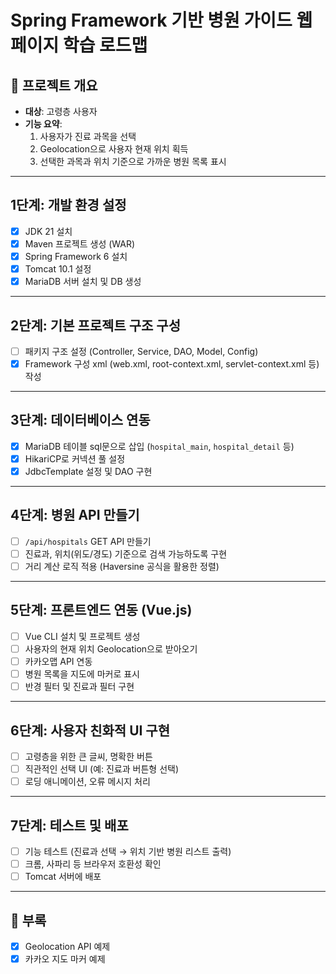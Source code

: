 # Spring Framework 기반 병원 가이드 웹 페이지 학습 로드맵

## 🎯 프로젝트 개요
- **대상**: 고령층 사용자
- **기능 요약**:
  1. 사용자가 진료 과목을 선택
  2. Geolocation으로 사용자 현재 위치 획득
  3. 선택한 과목과 위치 기준으로 가까운 병원 목록 표시

---

## 1단계: 개발 환경 설정
- [x] JDK 21 설치
- [x] Maven 프로젝트 생성 (WAR)
- [x] Spring Framework 6 설치
- [x] Tomcat 10.1 설정
- [x] MariaDB 서버 설치 및 DB 생성

---

## 2단계: 기본 프로젝트 구조 구성
- [ ] 패키지 구조 설정 (Controller, Service, DAO, Model, Config)
- [x] Framework 구성 xml (web.xml, root-context.xml, servlet-context.xml 등) 작성

---

## 3단계: 데이터베이스 연동
- [x] MariaDB 테이블 sql문으로 삽입 (`hospital_main`, `hospital_detail` 등)
- [x] HikariCP로 커넥션 풀 설정
- [x] JdbcTemplate 설정 및 DAO 구현

---

## 4단계: 병원 API 만들기
- [ ] `/api/hospitals` GET API 만들기
- [ ] 진료과, 위치(위도/경도) 기준으로 검색 가능하도록 구현
- [ ] 거리 계산 로직 적용 (Haversine 공식을 활용한 정렬)

---

## 5단계: 프론트엔드 연동 (Vue.js)
- [ ] Vue CLI 설치 및 프로젝트 생성
- [ ] 사용자의 현재 위치 Geolocation으로 받아오기
- [ ] 카카오맵 API 연동
- [ ] 병원 목록을 지도에 마커로 표시
- [ ] 반경 필터 및 진료과 필터 구현

---

## 6단계: 사용자 친화적 UI 구현
- [ ] 고령층을 위한 큰 글씨, 명확한 버튼
- [ ] 직관적인 선택 UI (예: 진료과 버튼형 선택)
- [ ] 로딩 애니메이션, 오류 메시지 처리

---

## 7단계: 테스트 및 배포
- [ ] 기능 테스트 (진료과 선택 → 위치 기반 병원 리스트 출력)
- [ ] 크롬, 사파리 등 브라우저 호환성 확인
- [ ] Tomcat 서버에 배포

---

## 📝 부록
- [x] Geolocation API 예제
- [x] 카카오 지도 마커 예제
